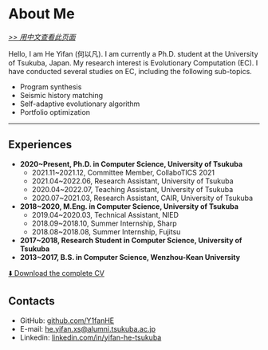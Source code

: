 # About Me

[*>> 用中文查看此页面*](/aboutme/cn/)

Hello, I am He Yifan (何以凡). I am currently a Ph.D. student at the University of Tsukuba, Japan. My research interest is Evolutionary Computation (EC). I have conducted several studies on EC, including the following sub-topics.

- Program synthesis
- Seismic history matching
- Self-adaptive evolutionary algorithm
- Portfolio optimization

---

## Experiences

- **2020~Present, Ph.D. in Computer Science, University of Tsukuba**
  - 2021.11~2021.12, Committee Member, CollaboTICS 2021
  - 2021.04~2022.06, Research Assistant, University of Tsukuba
  - 2020.04~2022.07, Teaching Assistant, University of Tsukuba
  - 2020.07~2021.03, Research Assistant, CAIR, University of Tsukuba
- **2018~2020, M.Eng. in Computer Science, University of Tsukuba**
  - 2019.04~2020.03, Technical Assistant, NIED
  - 2018.09~2018.10, Summer Internship, Sharp
  - 2018.08~2018.08, Summer Internship, Fujitsu
- **2017~2018, Research Student in Computer Science, University of Tsukuba**
- **2013~2017, B.S. in Computer Science, Wenzhou-Kean University**

[⬇️ Download the complete CV](yifan.2022.09.pdf)

## Contacts

- GitHub: [github.com/Y1fanHE](https://github.com/Y1fanHE)
- E-mail: [he.yifan.xs@alumni.tsukuba.ac.jp](mailto:he.yifan.xs@alumni.tsukuba.ac.jp)
- Linkedin: [linkedin.com/in/yifan-he-tsukuba](https:www.linkedin.com/in/yifan-he-tsukuba)
